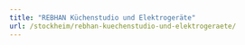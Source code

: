 ```yaml
---
title: "REBHAN Küchenstudio und Elektrogeräte"
url: /stockheim/rebhan-kuechenstudio-und-elektrogeraete/
---
```

